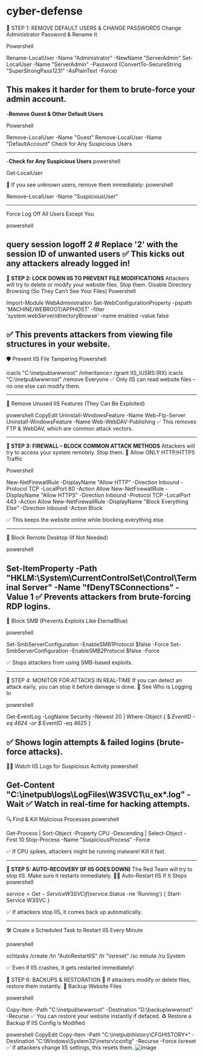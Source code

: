 # cyber-defense

🛑 STEP 1: REMOVE DEFAULT USERS & CHANGE PASSWORDS
Change Administrator Password & Rename It

Powershell

Rename-LocalUser -Name "Administrator" -NewName "ServerAdmin"
Set-LocalUser -Name "ServerAdmin" -Password (ConvertTo-SecureString "SuperStrongPass123!" -AsPlainText -Force)

This makes it harder for them to brute-force your admin account.
-----------------------------
-**Remove Guest & Other Default Users**

Powershell

Remove-LocalUser -Name "Guest"
Remove-LocalUser -Name "DefaultAccount"
Check for Any Suspicious Users

-----------------------------
-**Check for Any Suspicious Users**
powershell

Get-LocalUser

🚨 If you see unknown users, remove them immediately:
powershell

Remove-LocalUser -Name "SuspiciousUser"

-----------------------------
Force Log Off All Users Except You

powershell

query session
logoff 2  # Replace '2' with the session ID of unwanted users
✅ This kicks out any attackers already logged in!
-----------------------------
**🔐 STEP 2: LOCK DOWN IIS TO PREVENT FILE MODIFICATIONS**
Attackers will try to delete or modify your website files. Stop them.
Disable Directory Browsing (So They Can’t See Your Files)
Powershell

Import-Module WebAdministration
Set-WebConfigurationProperty -pspath 'MACHINE/WEBROOT/APPHOST' -filter 'system.webServer/directoryBrowse' -name enabled -value false

✅ This prevents attackers from viewing file structures in your website.
-----------------------------
🛡 Prevent IIS File Tampering
Powershell

icacls "C:\inetpub\wwwroot" /inheritance:r /grant IIS_IUSRS:(RX)
icacls "C:\inetpub\wwwroot" /remove Everyone
✅ Only IIS can read website files – no one else can modify them.

-----------------------------

🛑 Remove Unused IIS Features (They Can Be Exploited)

powershell
CopyEdit
Uninstall-WindowsFeature -Name Web-Ftp-Server
Uninstall-WindowsFeature -Name Web-WebDAV-Publishing
✅ This removes FTP & WebDAV, which are common attack vectors.

-----------------------------

**🛑 STEP 3: FIREWALL – BLOCK COMMON ATTACK METHODS**
Attackers will try to access your system remotely. Stop them.
🚫 Allow ONLY HTTP/HTTPS Traffic

Powershell

New-NetFirewallRule -DisplayName "Allow HTTP" -Direction Inbound -Protocol TCP -LocalPort 80 -Action Allow
New-NetFirewallRule -DisplayName "Allow HTTPS" -Direction Inbound -Protocol TCP -LocalPort 443 -Action Allow
New-NetFirewallRule -DisplayName "Block Everything Else" -Direction Inbound -Action Block

✅ This keeps the website online while blocking everything else.

-----------------------------
🛑 Block Remote Desktop (If Not Needed)

powershell

Set-ItemProperty -Path "HKLM:\System\CurrentControlSet\Control\Terminal Server" -Name "fDenyTSConnections" -Value 1
✅ Prevents attackers from brute-forcing RDP logins.
-----------------------------
🚫 Block SMB (Prevents Exploits Like EternalBlue)

powershell

Set-SmbServerConfiguration -EnableSMB1Protocol $false -Force
Set-SmbServerConfiguration -EnableSMB2Protocol $false -Force

✅ Stops attackers from using SMB-based exploits.

-----------------------------

📡 STEP 4: MONITOR FOR ATTACKS IN REAL-TIME
If you can detect an attack early, you can stop it before damage is done.
👀 See Who is Logging In

powershell

Get-EventLog -LogName Security -Newest 20 | Where-Object { $_.EventID -eq 4624 -or $_.EventID -eq 4625 }

✅ Shows login attempts & failed logins (brute-force attacks).
-----------------------------
🕵️‍♂️ Watch IIS Logs for Suspicious Activity
powershell

Get-Content "C:\inetpub\logs\LogFiles\W3SVC1\u_ex*.log" -Wait
✅ Watch in real-time for hacking attempts.
-----------------------------
🔍 Find & Kill Malicious Processes
powershell

Get-Process | Sort-Object -Property CPU -Descending | Select-Object -First 10
Stop-Process -Name "SuspiciousProcess" -Force

✅ If CPU spikes, attackers might be running malware! Kill it fast.

-----------------------------

**🚀 STEP 5: AUTO-RECOVERY (IF IIS GOES DOWN)**
The Red Team will try to stop IIS. Make sure it restarts immediately.
👨‍🔧 Auto-Restart IIS If It Stops
powershell

$service = Get-Service W3SVC
if ($service.Status -ne 'Running') { Start-Service W3SVC }

✅ If attackers stop IIS, it comes back up automatically.

-----------------------------

🛠 Create a Scheduled Task to Restart IIS Every Minute

powershell

schtasks /create /tn "AutoRestartIIS" /tr "iisreset" /sc minute /ru System

✅ Even if IIS crashes, it gets restarted immediately!

💾 STEP 6: BACKUPS & RESTORATION
🔹 If attackers modify or delete files, restore them instantly.
📂 Backup Website Files

powershell

Copy-Item -Path "C:\inetpub\wwwroot" -Destination "D:\backup\wwwroot" -Recurse
✅ You can restore your website instantly if defaced.
♻️ Restore a Backup If IIS Config is Modified

powershell
CopyEdit
Copy-Item -Path "C:\inetpub\history\CFGHISTORY\*" -Destination "C:\Windows\System32\inetsrv\config\" -Recurse -Force
iisreset
✅ If attackers change IIS settings, this resets them.
![image](https://github.com/user-attachments/assets/9506a754-40f2-4625-b213-a32d96e4a649)
